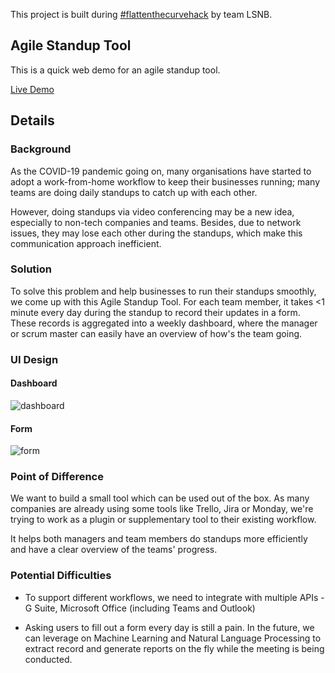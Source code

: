 This project is built during [#flattenthecurvehack](https://membership.acs.org.au/flattenthecurvehack.html) by team LSNB.

## Agile Standup Tool
This is a quick web demo for an agile standup tool. 

[Live Demo](http://ahouinu.github.io/lsnb)

## Details

### Background

As the COVID-19 pandemic going on, many organisations have started to adopt a work-from-home workflow to keep their businesses running; many teams are doing daily standups to catch up with each other.

However, doing standups via video conferencing may be a new idea, especially to non-tech companies and teams. Besides, due to network issues, they may lose each other during the standups, which make this communication approach inefficient.

### Solution

To solve this problem and help businesses to run their standups smoothly, we come up with this Agile Standup Tool. For each team member, it takes <1 minute every day during the standup to record their updates in a form. These records is aggregated into a weekly dashboard, where the manager or scrum master can easily have an overview of how's the team going.

### UI Design

#### Dashboard

![dashboard](https://user-images.githubusercontent.com/7725516/79036827-5aec2300-7c0f-11ea-8242-9332a7547e3a.png)

#### Form

![form](https://user-images.githubusercontent.com/7725516/79036830-663f4e80-7c0f-11ea-8610-1a1e58980a04.png)

### Point of Difference

We want to build a small tool which can be used out of the box. As many companies are already using some tools like Trello, Jira or Monday, we're trying to work as a plugin or supplementary tool to their existing workflow. 

It helps both managers and team members do standups more efficiently and have a clear overview of the teams' progress.

### Potential Difficulties

* To support different workflows, we need to integrate with multiple APIs - G Suite, Microsoft Office (including Teams and Outlook)

* Asking users to fill out a form every day is still a pain. In the future, we can leverage on Machine Learning and Natural Language Processing to extract record and generate reports on the fly while the meeting is being conducted.
